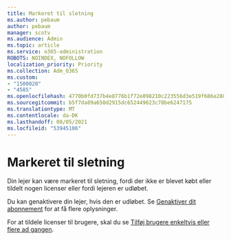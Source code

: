 ```yaml
---
title: Markeret til sletning
ms.author: pebaum
author: pebaum
manager: scotv
ms.audience: Admin
ms.topic: article
ms.service: o365-administration
ROBOTS: NOINDEX, NOFOLLOW
localization_priority: Priority
ms.collection: Adm_O365
ms.custom:
- "1500020"
- "4585"
ms.openlocfilehash: 4770b0fd737b4e8776b1f72e098210c223556d3e519f686e2881fa94e84748d1
ms.sourcegitcommit: b5f7da89a650d2915dc652449623c78be6247175
ms.translationtype: MT
ms.contentlocale: da-DK
ms.lasthandoff: 08/05/2021
ms.locfileid: "53945106"
---
```

# <a name="marked-for-removal"></a>Markeret til sletning

Din lejer kan være markeret til sletning, fordi der ikke er blevet købt eller tildelt nogen licenser eller fordi lejeren er udløbet. 

Du kan genaktivere din lejer, hvis den er udløbet. Se [Genaktiver dit abonnement](https://docs.microsoft.com/microsoft-365/commerce/subscriptions/reactivate-your-subscription?view=o365-worldwide) for at få flere oplysninger.

For at tildele licenser til brugere, skal du se [Tilføj brugere enkeltvis eller flere ad gangen](https://support.office.com/article/Assign-or-remove-licenses-for-Office-365-for-business-997596b5-4173-4627-b915-36abac6786dc).
